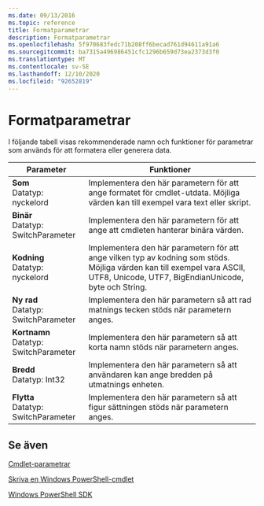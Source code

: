 ```yaml
---
ms.date: 09/13/2016
ms.topic: reference
title: Formatparametrar
description: Formatparametrar
ms.openlocfilehash: 5f970683fedc71b208ff6becad761d94611a91a6
ms.sourcegitcommit: ba7315a496986451cfc1296b659d73ea2373d3f0
ms.translationtype: MT
ms.contentlocale: sv-SE
ms.lasthandoff: 12/10/2020
ms.locfileid: "92652819"
---
```

# <a name="format-parameters"></a>Formatparametrar

I följande tabell visas rekommenderade namn och funktioner för parametrar som används för att formatera eller generera data.

|Parameter|Funktioner|
|---|---|
|**Som**<br>Datatyp: nyckelord|Implementera den här parametern för att ange formatet för cmdlet-utdata. Möjliga värden kan till exempel vara text eller skript.|
|**Binär**<br>Datatyp: SwitchParameter|Implementera den här parametern för att ange att cmdleten hanterar binära värden.|
|**Kodning**<br>Datatyp: nyckelord|Implementera den här parametern för att ange vilken typ av kodning som stöds. Möjliga värden kan till exempel vara ASCII, UTF8, Unicode, UTF7, BigEndianUnicode, byte och String.|
|**Ny rad**<br>Datatyp: SwitchParameter|Implementera den här parametern så att rad matnings tecken stöds när parametern anges.|
|**Kortnamn**<br>Datatyp: SwitchParameter|Implementera den här parametern så att korta namn stöds när parametern anges.|
|**Bredd**<br>Datatyp: Int32|Implementera den här parametern så att användaren kan ange bredden på utmatnings enheten.|
|**Flytta**<br>Datatyp: SwitchParameter|Implementera den här parametern så att figur sättningen stöds när parametern anges.|
## <a name="see-also"></a>Se även

[Cmdlet-parametrar](./cmdlet-parameters.md)

[Skriva en Windows PowerShell-cmdlet](./writing-a-windows-powershell-cmdlet.md)

[Windows PowerShell SDK](../windows-powershell-reference.md)
